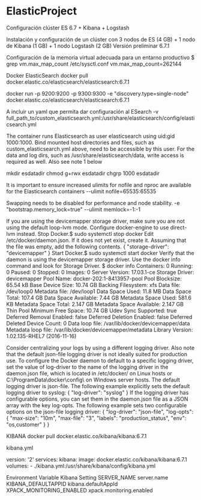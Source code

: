 # ElasticProject
Configuración clúster ES 6.7 +  Kibana + Logstash

Instalación y configuración de un clúster con 3 nodos de ES (4 GB) + 1 nodo de Kibana (1 GB) + 1 nodo Logstash (2 GB)
Versión preliminar 6.7.1

Configuración de la memoria virtual adecuada para un entarno productivo
$ grep vm.max_map_count /etc/sysctl.conf
vm.max_map_count=262144

Docker ElasticSearch
docker pull docker.elastic.co/elasticsearch/elasticsearch:6.7.1

docker run -p 9200:9200 -p 9300:9300 -e "discovery.type=single-node" docker.elastic.co/elasticsearch/elasticsearch:6.7.1

A incluir un yaml que permita dar configuración al ESearch
-v full_path_to/custom_elasticsearch.yml:/usr/share/elasticsearch/config/elasticsearch.yml

The container runs Elasticsearch as user elasticsearch using uid:gid 1000:1000. Bind mounted host directories and files, such as custom_elasticsearch.yml above, need to be accessible by this user. For the data and log dirs, such as /usr/share/elasticsearch/data, write access is required as well. Also see note 1 below

mkdir esdatadir
chmod g+rwx esdatadir
chgrp 1000 esdatadir

It is important to ensure increased ulimits for nofile and nproc are available for the Elasticsearch containers
--ulimit nofile=65535:65535

Swapping needs to be disabled for performance and node stability.
-e "bootstrap.memory_lock=true" --ulimit memlock=-1:-1

If you are using the devicemapper storage driver, make sure you are not using the default loop-lvm mode. Configure docker-engine to use direct-lvm instead.
Stop Docker.$ sudo systemctl stop docker
Edit /etc/docker/daemon.json. If it does not yet exist, create it. Assuming that the file was empty, add the following contents.
{
  "storage-driver": "devicemapper"
}
Start Docker.$ sudo systemctl start docker
Verify that the daemon is using the devicemapper storage driver. Use the docker info command and look for Storage Driver.
$ docker info
  Containers: 0
    Running: 0
    Paused: 0
    Stopped: 0
  Images: 0
  Server Version: 17.03.1-ce
  Storage Driver: devicemapper
  Pool Name: docker-202:1-8413957-pool
  Pool Blocksize: 65.54 kB
  Base Device Size: 10.74 GB
  Backing Filesystem: xfs
  Data file: /dev/loop0
  Metadata file: /dev/loop1
  Data Space Used: 11.8 MB
  Data Space Total: 107.4 GB
  Data Space Available: 7.44 GB
  Metadata Space Used: 581.6 KB
  Metadata Space Total: 2.147 GB
  Metadata Space Available: 2.147 GB
  Thin Pool Minimum Free Space: 10.74 GB
  Udev Sync Supported: true
  Deferred Removal Enabled: false
  Deferred Deletion Enabled: false
  Deferred Deleted Device Count: 0
  Data loop file: /var/lib/docker/devicemapper/data
  Metadata loop file: /var/lib/docker/devicemapper/metadata
  Library Version: 1.02.135-RHEL7 (2016-11-16)
<output truncated>


Consider centralizing your logs by using a different logging driver. Also note that the default json-file logging driver is not ideally suited for production use.
To configure the Docker daemon to default to a specific logging driver, set the value of log-driver to the name of the logging driver in the daemon.json file, which is located in /etc/docker/ on Linux hosts or C:\ProgramData\docker\config\ on Windows server hosts. The default logging driver is json-file. The following example explicitly sets the default logging driver to syslog:
{
  "log-driver": "syslog"
}
If the logging driver has configurable options, you can set them in the daemon.json file as a JSON array with the key log-opts. The following example sets two configurable options on the json-file logging driver:
{
  "log-driver": "json-file",
  "log-opts": {
    "max-size": "10m",
    "max-file": "3",
    "labels": "production_status",
    "env": "os,customer"
  }
}





KIBANA
docker pull docker.elastic.co/kibana/kibana:6.7.1

kibana.yml

version: '2'
services:
  kibana:
    image: docker.elastic.co/kibana/kibana:6.7.1
    volumes:
      - ./kibana.yml:/usr/share/kibana/config/kibana.yml

Environment Variable      Kibana Setting
SERVER_NAME               server.name
KIBANA_DEFAULTAPPID       kibana.defaultAppId
XPACK_MONITORING_ENABLED  xpack.monitoring.enabled


